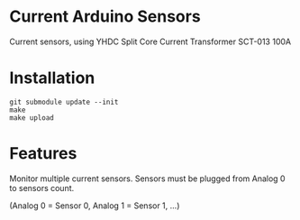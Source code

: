# Current Arduino Sensors
Current sensors, using YHDC Split Core Current Transformer SCT-013 100A

# Installation
```
git submodule update --init
make
make upload
```

# Features
Monitor multiple current sensors. Sensors must be plugged from Analog 0 to sensors count.

(Analog 0 = Sensor 0, Analog 1 = Sensor 1, ...)
